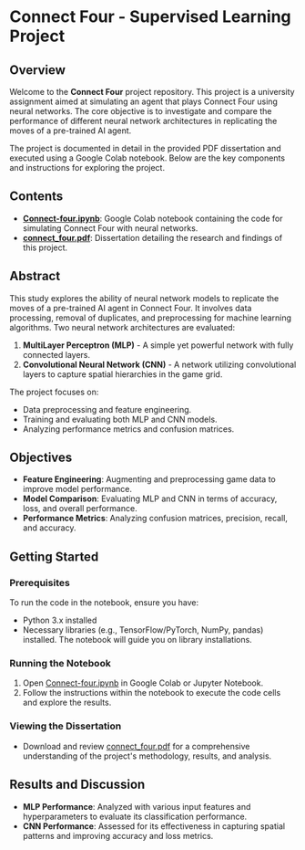 # Connect Four - Supervised Learning Project

## Overview

Welcome to the **Connect Four** project repository. This project is a university assignment aimed at simulating an agent that plays Connect Four using neural networks. The core objective is to investigate and compare the performance of different neural network architectures in replicating the moves of a pre-trained AI agent.

The project is documented in detail in the provided PDF dissertation and executed using a Google Colab notebook. Below are the key components and instructions for exploring the project.

## Contents

- **[Connect-four.ipynb](https://github.com/enrischia/Connect-Four/blob/main/Connect_Four.ipynb)**: Google Colab notebook containing the code for simulating Connect Four with neural networks.
- **[connect_four.pdf](https://github.com/enrischia/Connect-Four/blob/main/Connect%20four.pdf)**: Dissertation detailing the research and findings of this project.

## Abstract

This study explores the ability of neural network models to replicate the moves of a pre-trained AI agent in Connect Four. It involves data processing, removal of duplicates, and preprocessing for machine learning algorithms. Two neural network architectures are evaluated:

1. **MultiLayer Perceptron (MLP)** - A simple yet powerful network with fully connected layers.
2. **Convolutional Neural Network (CNN)** - A network utilizing convolutional layers to capture spatial hierarchies in the game grid.

The project focuses on:
- Data preprocessing and feature engineering.
- Training and evaluating both MLP and CNN models.
- Analyzing performance metrics and confusion matrices.

## Objectives

- **Feature Engineering**: Augmenting and preprocessing game data to improve model performance.
- **Model Comparison**: Evaluating MLP and CNN in terms of accuracy, loss, and overall performance.
- **Performance Metrics**: Analyzing confusion matrices, precision, recall, and accuracy.

## Getting Started

### Prerequisites

To run the code in the notebook, ensure you have:
- Python 3.x installed
- Necessary libraries (e.g., TensorFlow/PyTorch, NumPy, pandas) installed. The notebook will guide you on library installations.

### Running the Notebook

1. Open [Connect-four.ipynb](https://github.com/enrischia/Connect-Four/blob/main/Connect_Four.ipynb) in Google Colab or Jupyter Notebook.
2. Follow the instructions within the notebook to execute the code cells and explore the results.

### Viewing the Dissertation

- Download and review [connect_four.pdf](https://github.com/enrischia/Connect-Four/blob/main/Connect%20four.pdf) for a comprehensive understanding of the project's methodology, results, and analysis.

## Results and Discussion

- **MLP Performance**: Analyzed with various input features and hyperparameters to evaluate its classification performance.
- **CNN Performance**: Assessed for its effectiveness in capturing spatial patterns and improving accuracy and loss metrics.
